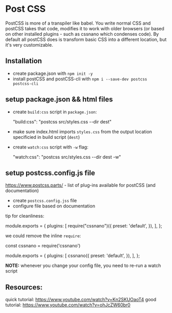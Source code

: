# Post CSS
PostCSS is more of a transpiler like babel.  You write normal CSS and postCSS takes that code, modifies it to work with older browsers (or based on other installed plugins - such as cssnano which condenses code).  By default all postCSS does is transform basic CSS into a different location, but it's very customizable.


## Installation
- create package.json with `npm init -y`
- install postCSS and postCSS-cli with `npm i --save-dev postcss postcss-cli`

## setup package.json && html files
- create `build:css` script in `package.json`:

  "build:css": "postcss src/styles.css --dir dest"

- make sure index.html imports `styles.css` from the output location specificied in build script (`dest`)
- create `watch:css` script with `-w` flag: 

  "watch:css": "postcss src/styles.css --dir dest -w"

## setup postcss.config.js file
https://www.postcss.parts/ - list of plug-ins available for postCSS (and documentation)

- create `postcss.config.jss` file
- configure file based on documentation

tip for cleanliness:

  module.exports = {
    plugins: [
      require("cssnano")({
        preset: 'default',
      }),
    ],
  };

we could remove the inline `require`:

  const cssnano = require('cssnano')

  module.exports = {
    plugins: [
      cssnano({
        preset: 'default',
      }),
    ],
  };

**NOTE:** whenever you change your config file, you need to re-run a watch script


## Resources:

quick tutorial: https://www.youtube.com/watch?v=Kn2SKUOaoT4
good tutorial: https://www.youtube.com/watch?v=ohJcZW60br0


